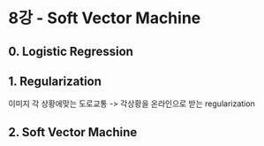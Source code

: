 # 8강 - Soft Vector Machine

## 0. Logistic Regression

## 1. Regularization

이미지 각 상황에맞는 도로교통 -&gt; 각상황을 온라인으로 받는 regularization



## 2. Soft Vector Machine



